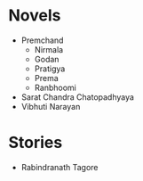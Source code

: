 # Novels
- Premchand
    - Nirmala
    - Godan
    - Pratigya
    - Prema
    - Ranbhoomi
- Sarat Chandra Chatopadhyaya
- Vibhuti Narayan

# Stories
- Rabindranath Tagore
